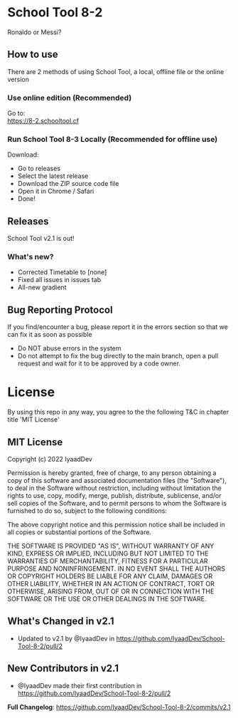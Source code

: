 # School Tool 8-2
Ronaldo or Messi?

 ## How to use
 There are 2 methods of using School Tool, a local, offline file or the online version
 
 ### Use online edition (Recommended)
 
 Go to: <br> 
 https://8-2.schooltool.cf
 
 ### Run School Tool 8-3 Locally (Recommended for offline use)
 
 Download:
 - Go to releases
 - Select the latest release
 - Download the ZIP source code file
 - Open it in Chrome / Safari
 - Done!
 
 ## Releases
 School Tool v2.1 is out!
 
 ### What's new?
- Corrected Timetable to [none]
- Fixed all issues in issues tab
- All-new gradient

## Bug Reporting Protocol
If you find/encounter a bug, please report it in the errors section so that we can fix it as soon as possible

- Do NOT abuse errors in the system
- Do not attempt to fix the bug directly to the main branch, open a pull request and wait for it to be approved by a code owner.

# License
By using this repo in any way, you agree to the the following T&C in chapter title 'MIT License'

## MIT License

Copyright (c) 2022 IyaadDev

Permission is hereby granted, free of charge, to any person obtaining a copy
of this software and associated documentation files (the "Software"), to deal
in the Software without restriction, including without limitation the rights
to use, copy, modify, merge, publish, distribute, sublicense, and/or sell
copies of the Software, and to permit persons to whom the Software is
furnished to do so, subject to the following conditions:

The above copyright notice and this permission notice shall be included in all
copies or substantial portions of the Software.

THE SOFTWARE IS PROVIDED "AS IS", WITHOUT WARRANTY OF ANY KIND, EXPRESS OR
IMPLIED, INCLUDING BUT NOT LIMITED TO THE WARRANTIES OF MERCHANTABILITY,
FITNESS FOR A PARTICULAR PURPOSE AND NONINFRINGEMENT. IN NO EVENT SHALL THE
AUTHORS OR COPYRIGHT HOLDERS BE LIABLE FOR ANY CLAIM, DAMAGES OR OTHER
LIABILITY, WHETHER IN AN ACTION OF CONTRACT, TORT OR OTHERWISE, ARISING FROM,
OUT OF OR IN CONNECTION WITH THE SOFTWARE OR THE USE OR OTHER DEALINGS IN THE
SOFTWARE.

## What's Changed in v2.1
* Updated to v2.1 by @IyaadDev in https://github.com/IyaadDev/School-Tool-8-2/pull/2

## New Contributors in v2.1
* @IyaadDev made their first contribution in https://github.com/IyaadDev/School-Tool-8-2/pull/2

**Full Changelog**: https://github.com/IyaadDev/School-Tool-8-2/commits/v2.1
